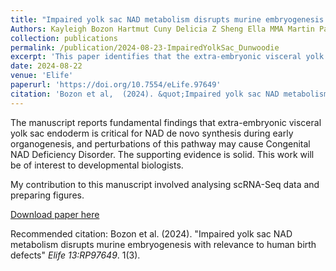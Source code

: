 ```yaml
---
title: "Impaired yolk sac NAD metabolism disrupts murine embryogenesis with relevance to human birth defects"
Authors: Kayleigh Bozon Hartmut Cuny Delicia Z Sheng Ella MMA Martin Paul Young David T Humphreys Sally L Dunwoodie
collection: publications
permalink: /publication/2024-08-23-ImpairedYolkSac_Dunwoodie
excerpt: 'This paper identifies that the extra-embryonic visceral yolk sac endoderm is critical for NAD de novo synthesis during early organogenesis'
date: 2024-08-22
venue: 'Elife'
paperurl: 'https://doi.org/10.7554/eLife.97649'
citation: 'Bozon et al,  (2024). &quot;Impaired yolk sac NAD metabolism disrupts murine embryogenesis with relevance to human birth defects.&quot; <i>Elife 13:RP97649</i>. 1(3).'
---
```

The manuscript reports fundamental findings that extra-embryonic visceral yolk sac endoderm is critical for NAD de novo synthesis during early organogenesis, and perturbations of this pathway may cause Congenital NAD Deficiency Disorder. The supporting evidence is solid. This work will be of interest to developmental biologists.

My contribution to this manuscript involved analysing scRNA-Seq data and preparing figures.

[Download paper here](https://doi.org/10.7554/eLife.97649)

Recommended citation: Bozon et al. (2024). "Impaired yolk sac NAD metabolism disrupts murine embryogenesis with relevance to human birth defects" <i>Elife 13:RP97649</i>. 1(3).



